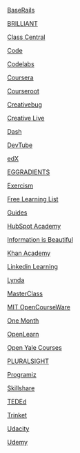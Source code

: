 <p>
<a href="https://www.baserails.com/">BaseRails</a>
</p>
<p>
<a href="https://brilliant.org/courses/?tour=true">BRILLIANT</a>
</p>
<p>
<a href="https://www.classcentral.com/report/">Class Central</a>
</p>
<p>
<a href="https://code.org/">Code</a>
</p>
<p>
<a href="https://codelabs.developers.google.com/">Codelabs</a>
</p>
<p>
<a href="https://www.coursera.org/">Coursera</a>
</p>
<p>
<a href="https://courseroot.com/courses/subjects/">Courseroot</a>
</p>
<p>
<a href="https://www.creativebug.com/">Creativebug</a>
</p>
<p>
<a href="https://www.creativelive.com/">Creative Live</a>
</p>
<p>
<a href="https://dash.generalassemb.ly/">Dash</a>
</p>
<p>
<a href="https://dev.tube/">DevTube</a>
</p>
<p>
<a href="https://www.edx.org/">edX</a>
</p>
<p>
<a href="https://www.eggradients.com/free-online-ebook">EGGRADIENTS</a>
</p>
<p>
<a href="https://exercism.io/">Exercism</a>
</p>
<p>
<a href="https://freelearninglist.org/?utm_source=brainpint&utm_medium=email&utm_campaign=building_a_serendipity_vehicle&utm_term=2020-11-03">Free Learning List</a>
</p>
<p>
<a href="https://guides.co/">Guides</a>
</p>
<p>
<a href="https://academy.hubspot.com/">HubSpot Academy</a>
</p>
<p>
<a href="https://informationisbeautiful.net/">Information is Beautiful</a>
</p>
<p>
<a href="https://www.khanacademy.org/">Khan Academy</a>
</p>
<p>
<a href="https://www.linkedin.com/learning/">Linkedin Learning</a>
</p>
<p>
<a href="https://www.lynda.com/">Lynda</a>
</p>
<p>
<a href="https://www.masterclass.com/#/">MasterClass</a>
</p>
<p>
<a href="https://ocw.mit.edu/index.htm">MIT OpenCourseWare</a>
</p>
<p>
<a href="https://onemonth.com/">One Month</a>
</p>
<p>
<a href="https://www.open.edu/openlearn/subject-information">OpenLearn</a>
</p>
<p>
<a href="https://oyc.yale.edu/courses">Open Yale Courses</a>
</p>
<p>
<a href="https://www.pluralsight.com/">PLURALSIGHT</a>
</p>
<p>
<a href="https://www.programiz.com/">Programiz</a>
</p>
<p>
<a href="https://www.skillshare.com/">Skillshare</a>
</p>
<p>
<a href="https://ed.ted.com/">TEDEd</a>
</p>
<p>
<a href="https://trinket.io/">Trinket</a>
</p>
<p>
<a href="https://www.udacity.com/">Udacity</a>
</p>
<p>
<a href="https://www.udemy.com/">Udemy</a>
</p>
